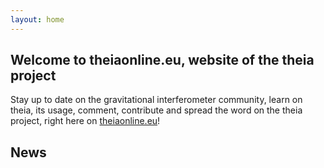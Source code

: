 ```yaml
---
layout: home
---
```



## Welcome to theiaonline.eu, website of the theia project
Stay up to date on the gravitational interferometer community, learn on theia, its usage, comment, contribute and spread the word on the theia project, right here on [theiaonline.eu](./index.html)!

## News
